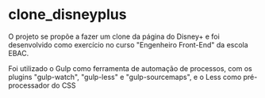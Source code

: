 # clone_disneyplus
O projeto se propõe a fazer um clone da página do Disney+ e foi desenvolvido como exercício no curso "Engenheiro Front-End" da escola EBAC.

Foi utilizado o Gulp como ferramenta de automação de processos, com os plugins "gulp-watch", "gulp-less" e "gulp-sourcemaps", e o Less como pré-processador do CSS
